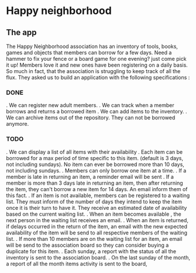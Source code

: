 # Happy neighborhood


## The app

The Happy Neighborhood association has an inventory of tools, books, games and objects that members can borrow for a few days.
Need a hammer to fix your fence or a board game for one evening? just come pick it up!
Members love it and new ones have been registering on a daily basis. So much in fact, that the association is struggling to keep track of all the flux.
They asked us to build an application with the following specifications :

### DONE
. We can register new adult members.
. We can track when a member borrows and returns a borrowed item
. We can add items to the inventory.
. We can archive items out of the repository. They can not be borrowed anymore.

### TODO
. We can display a list of all items with their availability
. Each item can be borrowed for a max period of time specific to this item. (default is 3 days, not including sundays). No item can ever be borrowed more than 10 days, not including sundays.
. Members can only borrow one item at a time.
. If a member is late in returning an item, a reminder email will be sent
. If a member is more than 3 days late in returning an item, then after returning the item, they can't borrow a new item for 14 days. An email inform them of this fact.
. If an item is not available, members can be registered to a waiting list. They must inform of the number of days they intend to keep the item once it is their turn to have it. They receive an estimated date of availability based on the current waiting list.
. When an item becomes available , the next person in the waiting list receives an email.
. When an item is returned, if delays occurred in the return of the item, an email with the new expected availability of the item will be send to all respective members of the waiting list.
. If more than 10 members are on the waiting list for an item, an email will be send to the association board so they can consider buying a duplicate for this item.
. Each sunday, a report with the status of all the inventory is sent to the association board.
. On the last sunday of the month, a report of all the month items activity is sent to the board,
